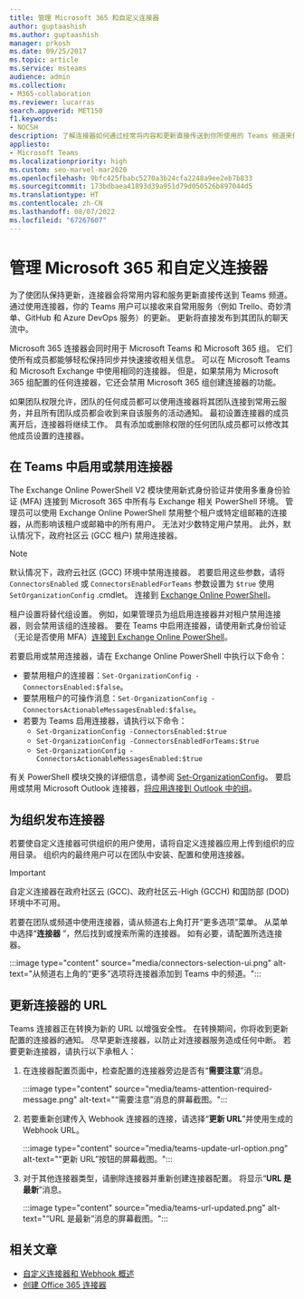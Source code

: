 ```yaml
---
title: 管理 Microsoft 365 和自定义连接器
author: guptaashish
ms.author: guptaashish
manager: prkosh
ms.date: 09/25/2017
ms.topic: article
ms.service: msteams
audience: admin
ms.collection:
- M365-collaboration
ms.reviewer: lucarras
search.appverid: MET150
f1.keywords:
- NOCSH
description: 了解连接器如何通过经常将内容和更新直接传送到你所使用的 Teams 频道来保持团队更新。
appliesto:
- Microsoft Teams
ms.localizationpriority: high
ms.custom: seo-marvel-mar2020
ms.openlocfilehash: 9bfc425fbabc5270a3b24cfa2248a9ee2eb7b833
ms.sourcegitcommit: 173bdbaea41893d39a951d79d050526b897044d5
ms.translationtype: HT
ms.contentlocale: zh-CN
ms.lasthandoff: 08/07/2022
ms.locfileid: "67267607"
---
```

# <a name="manage-microsoft-365-and-custom-connectors"></a>管理 Microsoft 365 和自定义连接器

为了使团队保持更新，连接器会将常用内容和服务更新直接传送到 Teams 频道。 通过使用连接器，你的 Teams 用户可以接收来自常用服务（例如 Trello、奇妙清单、GitHub 和 Azure DevOps 服务）的更新。 更新将直接发布到其团队的聊天流中。

Microsoft 365 连接器会同时用于 Microsoft Teams 和 Microsoft 365 组。 它们使所有成员都能够轻松保持同步并快速接收相关信息。 可以在 Microsoft Teams 和 Microsoft Exchange 中使用相同的连接器。 但是，如果禁用为 Microsoft 365 组配置的任何连接器，它还会禁用 Microsoft 365 组创建连接器的功能。

如果团队权限允许，团队的任何成员都可以使用连接器将其团队连接到常用云服务，并且所有团队成员都会收到来自该服务的活动通知。 最初设置连接器的成员离开后，连接器将继续工作。 具有添加或删除权限的任何团队成员都可以修改其他成员设置的连接器。

## <a name="enable-or-disable-connectors-in-teams"></a>在 Teams 中启用或禁用连接器

The Exchange Online PowerShell V2 模块使用新式身份验证并使用多重身份验证 (MFA) 连接到 Microsoft 365 中所有与 Exchange 相关 PowerShell 环境。 管理员可以使用 Exchange Online PowerShell 禁用整个租户或特定组邮箱的连接器，从而影响该租户或邮箱中的所有用户。 无法对少数特定用户禁用。 此外，默认情况下，政府社区云 (GCC 租户) 禁用连接器。

> [!NOTE]
> 默认情况下，政府云社区 (GCC) 环境中禁用连接器。 若要启用这些参数，请将 `ConnectorsEnabled` 或 `ConnectorsEnabledForTeams` 参数设置为 `$true` 使用 `SetOrganizationConfig` .cmdlet。 连接到 [Exchange Online PowerShell](/powershell/exchange/connect-to-exchange-online-powershell?view=exchange-ps&preserve-view=true)。

租户设置将替代组设置。 例如，如果管理员为组启用连接器并对租户禁用连接器，则会禁用该组的连接器。 要在 Teams 中启用连接器，请使用新式身份验证（无论是否使用 MFA）[连接到 Exchange Online PowerShell](/powershell/exchange/connect-to-exchange-online-powershell?view=exchange-ps#connect-to-exchange-online-powershell-using-modern-authentication-with-or-without-mfa&preserve-view=true)。

若要启用或禁用连接器，请在 Exchange Online PowerShell 中执行以下命令：

* 要禁用租户的连接器：`Set-OrganizationConfig -ConnectorsEnabled:$false`。
* 要禁用租户的可操作消息：`Set-OrganizationConfig -ConnectorsActionableMessagesEnabled:$false`。
* 若要为 Teams 启用连接器，请执行以下命令：
  * `Set-OrganizationConfig -ConnectorsEnabled:$true`
  * `Set-OrganizationConfig -ConnectorsEnabledForTeams:$true`
  * `Set-OrganizationConfig -ConnectorsActionableMessagesEnabled:$true`

有关 PowerShell 模块交换的详细信息，请参阅 [Set-OrganizationConfig](/powershell/module/exchange/Set-OrganizationConfig?view=exchange-ps&preserve-view=true)。 要启用或禁用 Microsoft Outlook 连接器，[将应用连接到 Outlook 中的组](https://support.microsoft.com/topic/connect-apps-to-your-groups-in-outlook-ed0ce547-038f-4902-b9b3-9e518ae6fbab)。

## <a name="publish-connectors-for-your-organization"></a>为组织发布连接器

若要使自定义连接器可供组织的用户使用，请将自定义连接器应用上传到组织的应用目录。 组织内的最终用户可以在团队中安装、配置和使用连接器。

> [!IMPORTANT]
> 自定义连接器在政府社区云 (GCC)、政府社区云-High (GCCH) 和国防部 (DOD) 环境中不可用。

若要在团队或频道中使用连接器，请从频道右上角打开“更多选项”菜单。 从菜单中选择“**连接器** ”，然后找到或搜索所需的连接器。 如有必要，请配置所选连接器。

:::image type="content" source="media/connectors-selection-ui.png" alt-text="从频道右上角的“更多”选项将连接器添加到 Teams 中的频道。":::

## <a name="update-url-of-a-connector"></a>更新连接器的 URL

Teams 连接器正在转换为新的 URL 以增强安全性。 在转换期间，你将收到更新配置的连接器的通知。 尽早更新连接器，以防止对连接器服务造成任何中断。 若要更新连接器，请执行以下承租人：

1. 在连接器配置页面中，检查配置的连接器旁边是否有“**需要注意**”消息。

   :::image type="content" source="media/teams-attention-required-message.png" alt-text="“需要注意”消息的屏幕截图。":::

1. 若要重新创建传入 Webhook 连接器的连接，请选择“**更新 URL**”并使用生成的 Webhook URL。

   :::image type="content" source="media/teams-update-url-option.png" alt-text="“更新 URL”按钮的屏幕截图。":::

1. 对于其他连接器类型，请删除连接器并重新创建连接器配置。 将显示“**URL 是最新**”消息。

   :::image type="content" source="media/teams-url-updated.png" alt-text="“URL 是最新”消息的屏幕截图。":::

## <a name="related-articles"></a>相关文章

* [自定义连接器和 Webhook 概述](/microsoftteams/platform/webhooks-and-connectors/what-are-webhooks-and-connectors)
* [创建 Office 365 连接器](/microsoftteams/platform/webhooks-and-connectors/how-to/connectors-creating)
